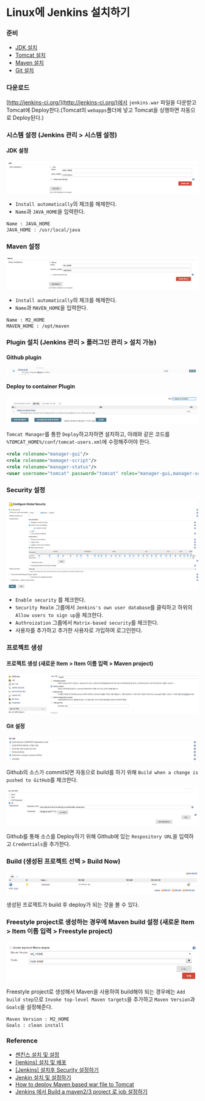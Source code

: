 # Linux에 Jenkins 설치하기

### 준비

* [JDK 설치](./jdk-installation-for-linux.md)
* [Tomcat 설치](./tomcat-installation-for-linux.md)
* [Maven 설치](./maven-installation-for-linux.md)
* [Git 설치](./git-installation-for-centos-without-yum.md)
 
### 다운로드

[http://jenkins-ci.org/](http://jenkins-ci.org/)에서 ``jenkins.war`` 파일을 다운받고 Tomcat에 Deploy한다.(Tomcat의 ``webapps``폴더에 넣고 Tomcat을 싱행하면 자동으로 Deploy된다.)

### 시스템 설정 (Jenkins 관리 > 시스템 설정)

#### JDK 설정

![jdk](../img/Server/jenkins-installation-for-linux/jdk.png)

* ``Install automatically``의 체크를 해제한다.
* ``Name``과 ``JAVA_HOME``을 입력한다.

```
Name : JAVA_HOME
JAVA_HOME : /usr/local/java
```

### Maven 설정

![maven](../img/Server/jenkins-installation-for-linux/maven.png)

* ``Install automatically``의 체크를 해제한다.
* ``Name``과 ``MAVEN_HOME``을 입력한다.

```
Name : M2_HOME
MAVEN_HOME : /opt/maven
```

### Plugin 설치 (Jenkins 관리 > 플러그인 관리 > 설치 가능)

#### Github plugin

![git-plugin](../img/Server/jenkins-installation-for-linux/git-plugin.png)

#### Deploy to container Plugin

![deploy-plugin](../img/Server/jenkins-installation-for-linux/deploy-plugin.png)

``Tomcat Manager``를 통한 ``Deploy``하고자하면 설치하고, 아래와 같은 코드를 ``%TOMCAT_HOME%/conf/tomcat-users.xml``에 수정해주어야 한다.

```xml
<role rolename="manager-gui"/>
<role rolename="mamager-script"/>
<role rolename="manager-status"/>
<user username="tomcat" password="tomcat" roles="manager-gui,manager-script,manager-status"/>
```

### Security 설정

![security](../img/Server/jenkins-installation-for-linux/security.png)

* ``Enable security`` 를 체크한다.
* ``Security Realm`` 그룹에서 ``Jenkins's own user database``를 클릭하고 하위의 ``Allow users to sign up``을 체크한다.
* ``Authroization`` 그룹에서 ``Matrix-based security``를 체크한다.
* 사용자를 추가하고 추가한 사용자로 가입하여 로그인한다.


### 프로젝트 생성

#### 프로젝트 생성 (새로운 Item > Item 이름 입력 > Maven project)

![new-project](../img/Server/jenkins-installation-for-linux/new-project.png)

#### Git 설정

![build](../img/Server/jenkins-installation-for-linux/build.png)

Github의 소스가 commit되면 자동으로 build를 하기 위해 ``Build when a change is pushed to GitHub``를 체크한다.

![git-repository](../img/Server/jenkins-installation-for-linux/git-repository.png)

Github를 통해 소스를 Deploy하기 위해 Github에 있는 ``Respository URL``을 입력하고 ``Credentials``을 추가한다.

### Build (생성된 프로젝트 선택 > Build Now)

![project](../img/Server/jenkins-installation-for-linux/project.png)

생성된 프로젝트가 build 후 deploy가 되는 것을 볼 수 있다.

### Freestyle project로 생성하는 경우에 Maven build 설정 (새로운 Item > Item 이름 입력 > Freestyle project)

![freestyle-maven](../img/Server/jenkins-installation-for-linux/freestyle-maven.PNG)

Freestyle project로 생성해서 Maven을 사용하여 build해야 되는 경우에는 ``Add build step``으로 ``Invoke top-level Maven targets``을 추가하고 ``Maven Version``과 ``Goals``을 설정해준다.

```
Maven Version : M2_HOME
Goals : clean install
```

### Reference

* [젠킨스 설치 및 설정](http://www.slideshare.net/sunnykwak90/ss-59330863)
* [[jenkins] 설치 및 배포](http://blog.woniper.net/201)
* [[Jenkins] 설치후 Security 설정하기](http://mobicon.tistory.com/145)
* [Jenkin 설치 및 설정하기](http://sayingublog.blogspot.kr/2015/06/jenkin.html)
* [How to deploy Maven based war file to Tomcat](http://www.mkyong.com/maven/how-to-deploy-maven-based-war-file-to-tomcat/)
* [Jenkins 에서 Build a maven2/3 project 로 job 설정하기](http://blog.nuriware.com/archives/934)
